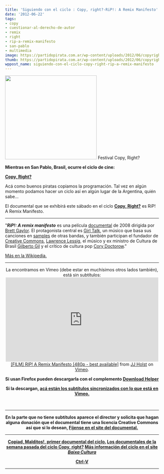 ```yaml
---
title: 'Siguiendo con el ciclo : Copy, right?-RiP!: A Remix Manifesto'
date: '2012-06-22'
tags:
- copy
- cuestionar-al-derecho-de-autor
- remix
- right
- rip-a-remix-manifesto
- san-pablo
- multimedia
image: https://partidopirata.com.ar/wp-content/uploads/2012/06/copyright.jpg
thumb: https://partidopirata.com.ar/wp-content/uploads/2012/06/copyright-150x150.jpg
wppost_name: siguiendo-con-el-ciclo-copy-right-rip-a-remix-manifesto
---
```


<a href="https://partidopirata.com.ar/wp-content/uploads/2012/06/copyright.jpg"><img class="size-medium wp-image-4672" title="copyright" src="https://partidopirata.com.ar/wp-content/uploads/2012/06/copyright-300x274.jpg" alt="" width="300" height="274" /></a> Festival Copy, Right?


<strong>Mientras en San Pablo, Brasil, ocurre el ciclo de cine:</strong>

<strong><a href="https://partidopirata.com.ar/4671/festival-discute-copyright-en-san-pablo-brasil-una-posible-idea-para-hacerlo-en-argentinaCopy,%20Right?">Copy, Right?</a></strong>

Acá como buenos piratas copiamos la programación. Tal vez en algún momento podamos hacer un ciclo así en algún lugar de la Argentina, quién sabe...

El documental que se exhibirá este sábado en el ciclo <strong><a href="https://partidopirata.com.ar/4671/festival-discute-copyright-en-san-pablo-brasil-una-posible-idea-para-hacerlo-en-argentinaCopy,%20Right?">Copy, Right?</a></strong> es RiP! A Remix Manifesto.

<hr />

"<em><strong>RiP!: A remix manifesto</strong></em> es una película <a title="Documental" href="https://es.wikipedia.org/wiki/Documental">documental</a> de 2008 dirigida por <a title="Brett Gaylor (aún no redactado)" href="https://es.wikipedia.org/w/index.php?title=Brett_Gaylor&amp;action=edit&amp;redlink=1">Brett Gaylor</a>. El protagonista central es <a title="Girl Talk" href="https://es.wikipedia.org/wiki/Girl_Talk">Girl Talk</a>, un músico que basa sus canciones en <a title="Sample" href="https://es.wikipedia.org/wiki/Sample">samples</a> de otras bandas, y también participan el fundador de <a title="Creative Commons" href="https://es.wikipedia.org/wiki/Creative_Commons">Creative Commons</a>, <a title="Lawrence Lessig" href="https://es.wikipedia.org/wiki/Lawrence_Lessig">Lawrence Lessig</a>, el músico y ex ministro de Cultura de Brasil <a title="Gilberto Gil" href="https://es.wikipedia.org/wiki/Gilberto_Gil">Gilberto Gil</a> y el crítico de cultura pop <a title="Cory Doctorow" href="https://es.wikipedia.org/wiki/Cory_Doctorow">Cory Doctorow</a>."

<a href="https://es.wikipedia.org/wiki/RIP!:_A_Remix_Manifesto" target="_blank">Más en la Wikipedia.</a>

<hr />

<center>
La encontramos en Vimeo (debe estar en muchísimos otros lados también), está sin subtítulos:
<iframe src="http://player.vimeo.com/video/17822690" frameborder="0" width="500" height="275"></iframe></center><center></center><center><a href="http://vimeo.com/17822690">[FILM] RIP! A Remix Manifesto [480p - best available]</a> from <a href="http://vimeo.com/user2899294">JJ Holst</a> on <a href="http://vimeo.com">Vimeo</a>.</center>
<p style="text-align: center;"><strong>Si usan Firefox pueden descargarla con el complemento <a href="https://addons.mozilla.org/pt-BR/firefox/addon/video-downloadhelper/" target="_blank">Download Helper</a></strong></p>
<p style="text-align: center;"><strong>Si la descargan, <a href="http://www.subdivx.com/X6XMjg5NjAzX-rip-a-remix-manifesto-is-a-2008.html" target="_blank">acá están los subtítulos sincronizados con lo que está en Vimeo.</a></strong></p>
&nbsp;

<hr />
<p style="text-align: center;"><strong>En la parte que no tiene subtítulos aparece el director y solicita que hagan alguna donación que el documental tiene una licencia Creative Commons así que si lo desean, <a href="http://ripremix.com/" target="_blank">Fíjense en el site del documental.</a></strong></p>


<hr />
<p style="text-align: center;"><strong><a href="https://partidopirata.com.ar/4690/para-los-fines-de-semana-ciclo-copy-right-pero-virtual">Copiad, Malditos!, primer documental del ciclo.</a>
<a href="https://partidopirata.com.ar/4752/siguiendo-con-el-ciclo-copy-right-patents-absurdity-y-arduino-el-documental">Los documentales de la semana pasada del ciclo Copy, right?</a>
<a href="http://baixacultura.org/2012/06/08/ciclo-copy-right-em-sao-paulo/" target="_blank">Más información del ciclo en el site <em>Baixa Cultura</em></a></strong></p>
<p style="text-align: center;"><strong><a href="https://partidopirata.com.ar/2491/ctrl-v-documental-que-puede-ayudarnos-a-entender-un-poco-mas-el-caso-cuevana">Ctrl-V</a></strong></p>


<hr />

